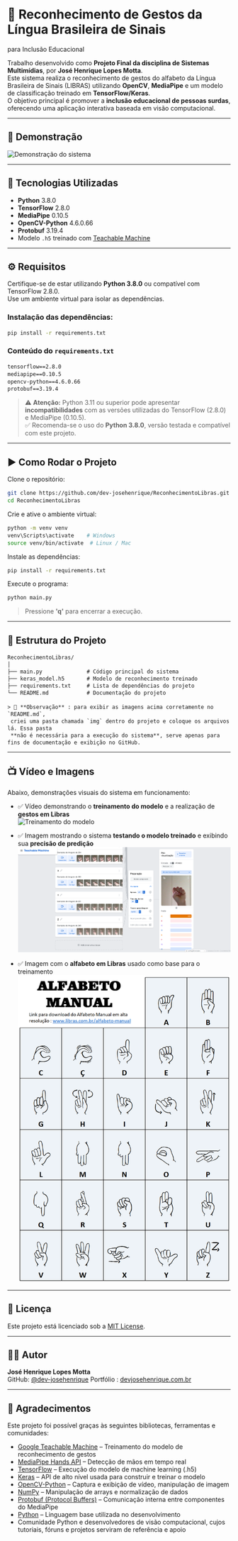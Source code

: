 # 🤟 Reconhecimento de Gestos da Língua Brasileira de Sinais 
para Inclusão Educacional

Trabalho desenvolvido como **Projeto Final da disciplina de Sistemas Multimídias**, por **José Henrique Lopes Motta**.  
Este sistema realiza o reconhecimento de gestos do alfabeto da Língua Brasileira de Sinais (LIBRAS) utilizando **OpenCV**, **MediaPipe** e um modelo de classificação treinado em **TensorFlow/Keras**.  
O objetivo principal é promover a **inclusão educacional de pessoas surdas**, oferecendo uma aplicação interativa baseada em visão computacional.


---

## 📸 Demonstração

![Demonstração do sistema](OIUFSC.gif)

---

## 🚀 Tecnologias Utilizadas

- **Python** 3.8.0
- **TensorFlow** 2.8.0
- **MediaPipe** 0.10.5
- **OpenCV-Python** 4.6.0.66
- **Protobuf** 3.19.4
- Modelo `.h5` treinado com [Teachable Machine](https://teachablemachine.withgoogle.com/)

---

## ⚙️ Requisitos

Certifique-se de estar utilizando **Python 3.8.0** ou compatível com TensorFlow 2.8.0.  
Use um ambiente virtual para isolar as dependências.

### Instalação das dependências:

```bash
pip install -r requirements.txt
```

### Conteúdo do `requirements.txt`

```txt
tensorflow==2.8.0
mediapipe==0.10.5
opencv-python==4.6.0.66
protobuf==3.19.4
```

> ⚠️ **Atenção:** Python 3.11 ou superior pode apresentar **incompatibilidades** com as versões utilizadas do TensorFlow (2.8.0) e MediaPipe (0.10.5).  
> ✅ Recomenda-se o uso do **Python 3.8.0**, versão testada e compatível com este projeto.


---

## ▶️ Como Rodar o Projeto

Clone o repositório:

```bash
git clone https://github.com/dev-josehenrique/ReconhecimentoLibras.git
cd ReconhecimentoLibras
```

Crie e ative o ambiente virtual:

```bash
python -m venv venv
venv\Scripts\activate    # Windows
source venv/bin/activate  # Linux / Mac
```

Instale as dependências:

```bash
pip install -r requirements.txt
```

Execute o programa:

```bash
python main.py
```

> Pressione **'q'** para encerrar a execução.

---

## 📂 Estrutura do Projeto

```
ReconhecimentoLibras/
│
├── main.py              # Código principal do sistema
├── keras_model.h5       # Modelo de reconhecimento treinado
├── requirements.txt     # Lista de dependências do projeto
└── README.md            # Documentação do projeto

> 📁 **Observação** : para exibir as imagens acima corretamente no `README.md`, 
 criei uma pasta chamada `img` dentro do projeto e coloque os arquivos lá. Essa pasta
 **não é necessária para a execução do sistema**, serve apenas para fins de documentação e exibição no GitHub.

```

---

## 📺 Vídeo e Imagens

Abaixo, demonstrações visuais do sistema em funcionamento:

- ✅ Vídeo demonstrando o **treinamento do modelo** e a realização de **gestos em Libras**  
  ![Treinamento do modelo](img/modelo_treinamento.gif)

- ✅ Imagem mostrando o sistema **testando o modelo treinado** e exibindo sua **precisão de predição**  
  ![Teste do modelo](img/modelo_testando_resultado.png)

- ✅ Imagem com o **alfabeto em Libras** usado como base para o treinamento  
  ![Alfabeto em Libras](img/alfabeto_libras.png)


---

## 📄 Licença

Este projeto está licenciado sob a [MIT License](LICENSE).

---

## 👨‍💻 Autor

**José Henrique Lopes Motta**  
GitHub: [@dev-josehenrique](https://github.com/dev-josehenrique)
Portfólio : [devjosehenrique.com.br](https://devjosehenrique.com.br)

---

## 🙏 Agradecimentos

Este projeto foi possível graças às seguintes bibliotecas, ferramentas e comunidades:

- [Google Teachable Machine](https://teachablemachine.withgoogle.com/) – Treinamento do modelo de reconhecimento de gestos
- [MediaPipe Hands API](https://google.github.io/mediapipe/solutions/hands.html) – Detecção de mãos em tempo real
- [TensorFlow](https://www.tensorflow.org/) – Execução do modelo de machine learning (.h5)
- [Keras](https://keras.io/) – API de alto nível usada para construir e treinar o modelo
- [OpenCV-Python](https://pypi.org/project/opencv-python/) – Captura e exibição de vídeo, manipulação de imagem
- [NumPy](https://numpy.org/) – Manipulação de arrays e normalização de dados
- [Protobuf (Protocol Buffers)](https://developers.google.com/protocol-buffers) – Comunicação interna entre componentes do MediaPipe
- [Python](https://www.python.org/) – Linguagem base utilizada no desenvolvimento
- Comunidade Python e desenvolvedores de visão computacional, cujos tutoriais, fóruns e projetos serviram de referência e apoio
